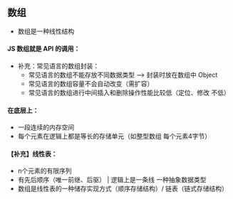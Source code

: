 ## 数组
- 数组是一种线性结构
#### JS 数组就是 API 的调用：
- 补充：常见语言的数组封装：
  - 常见语言的数组不能存放不同数据类型 --> 封装时放在数组中 Object
  - 常见语言的数组容量不会自动改变（需扩容）
  - 常见语言的数组进行中间插入和删除操作性能比较低（定位、修改 不低）
#### 在底层上：
  - 一段连续的内存空间
  - 每个元素在逻辑上都是等长的存储单元（如整型数组 每个元素4字节）

#### 【补充】线性表：
  - n个元素的有限序列
  - 有先后顺序（唯一前继、后驱） | 逻辑上是一条线 一种抽象数据类型
  - 数组是线性表的一种储存实现方式（顺序存储结构）/ 链表（链式存储结构）
